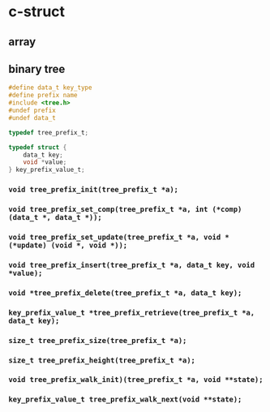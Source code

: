 # c-struct

## array

## binary tree

```c
#define data_t key_type
#define prefix name
#include <tree.h>
#undef prefix
#undef data_t
```

```c
typedef tree_prefix_t;

typedef struct {
	data_t key;
	void *value;
} key_prefix_value_t;
```

### `void tree_prefix_init(tree_prefix_t *a);`

### `void tree_prefix_set_comp(tree_prefix_t *a, int (*comp) (data_t *, data_t *));`

### `void tree_prefix_set_update(tree_prefix_t *a, void *(*update) (void *, void *));`

### `void tree_prefix_insert(tree_prefix_t *a, data_t key, void *value);`

### `void *tree_prefix_delete(tree_prefix_t *a, data_t key);`

### `key_prefix_value_t *tree_prefix_retrieve(tree_prefix_t *a, data_t key);`

### `size_t tree_prefix_size(tree_prefix_t *a);`

### `size_t tree_prefix_height(tree_prefix_t *a);`

### `void tree_prefix_walk_init)(tree_prefix_t *a, void **state);`

### `key_prefix_value_t tree_prefix_walk_next(void **state);`


